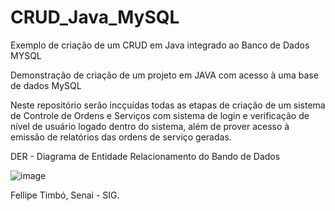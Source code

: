 # CRUD_Java_MySQL
Exemplo de criação de um CRUD em Java integrado ao Banco de Dados MYSQL

Demonstração de criação de um projeto em JAVA com acesso à uma base de dados MySQL

Neste repositório serão incçuídas todas as etapas de criação de um sistema de Controle de Ordens e Serviços com sistema de login e verificação de nível de usuário logado dentro do sistema, além de prover acesso à emissão de relatórios das ordens de serviço geradas.

DER - Diagrama de Entidade Relacionamento do Bando de Dados

![image](https://github.com/user-attachments/assets/d0974480-fcd8-414f-95c7-c70ff897b76f)

Fellipe Timbó, Senai - SIG.
